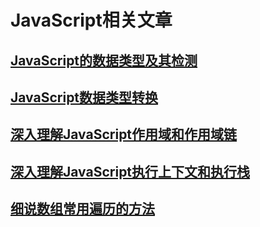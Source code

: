 # JavaScript相关文章

## [JavaScript的数据类型及其检测](./JavaScript的数据类型及其检测/JavaScript的数据类型及其检测.md)

## [JavaScript数据类型转换](./JavaScript数据类型转换/JavaScript数据类型转换.md)

## [深入理解JavaScript作用域和作用域链](./深入理解JavaScript作用域和作用域链/深入理解JavaScript作用域和作用域链.md)

## [深入理解JavaScript执行上下文和执行栈](./深入理解JavaScript执行上下文和执行栈/深入理解JavaScript执行上下文和执行栈.md)

## [细说数组常用遍历的方法](./细说数组常用遍历的方法/细说数组常用遍历的方法.md)